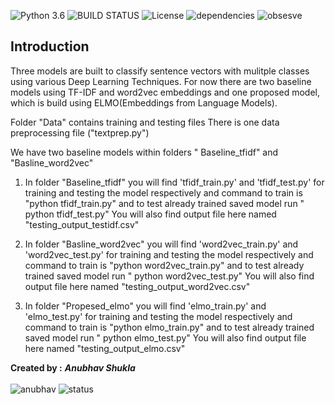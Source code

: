 ![Python 3.6](https://img.shields.io/badge/python-3.6-green.svg)
![BUILD STATUS](https://img.shields.io/badge/Build-passing-yellow.svg)
![License](https://img.shields.io/badge/license-Apache%202-red.svg)
![dependencies](https://img.shields.io/badge/dependencies-up%20to%20date-blue.svg)
![obsesve](https://img.shields.io/badge/observatory-A%2B-lightgrey.svg)

## Introduction
Three models are built to classify sentence vectors with mulitple classes using various Deep Learning Techniques.
For now there are two baseline models using TF-IDF and  word2vec embeddings and one proposed model, which is build using ELMO(Embeddings from Language Models).



Folder "Data" contains training and testing files
There is one data preprocessing file ("textprep.py")

We have two baseline models within folders " Baseline_tfidf" and "Basline_word2vec"

1) In folder "Baseline_tfidf"  you will find 'tfidf_train.py' and 'tfidf_test.py' for training and testing the model respectively and command to train is
 "python tfidf_train.py"
and to test already trained saved model run
" python tfidf_test.py"
You will also find output file here named "testing_output_testidf.csv"

2) In folder "Basline_word2vec"  you will find  'word2vec_train.py' and 'word2vec_test.py' for training and testing the model respectively and command to train is
 "python word2vec_train.py"
and to test already trained saved model run
" python word2vec_test.py"
You will also find output file here named "testing_output_word2vec.csv"

3) In folder "Propesed_elmo"  you will find  'elmo_train.py' and 'elmo_test.py' for training and testing the model respectively and command to train is
 "python elmo_train.py"
and to test already trained saved model run
" python elmo_test.py"
You will also find output file here named "testing_output_elmo.csv"



<b>Created by :</b>
<b><i> Anubhav Shukla </i></b>
</br>
</br>
![anubhav](https://img.shields.io/badge/Anubhav-%402021-orange.svg)
![status](https://img.shields.io/badge/Status-up-green.svg)
